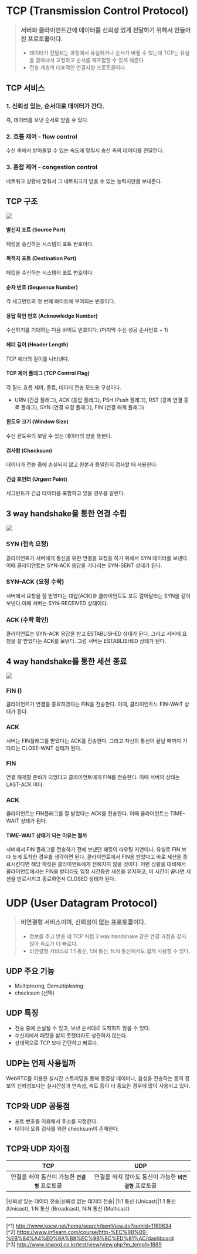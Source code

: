 # TCP (Transmission Control Protocol)
> ### 서버와 클라이언트간에 데이터를 신뢰성 있게 전달하기 위해서 만들어진 프로토콜이다.
> - 데이터가 전달되는 과정에서 유실되거나 순서가 바뀔 수 있는데 TCP는 유실을 찾아내서 교정하고 순서를 재조합할 수 있게 해준다.
> - 전송 계층의 대표적인 연결지향 프로토콜이다.

## TCP 서비스
### 1. 신뢰성 있는, 순서대로 데이터가 간다.
즉, 데이터를 보낸 순서로 받을 수 있다.

### 2. 흐름 제어 - flow control
수신 측에서 받아들일 수 있는 속도에 맞춰서 송신 측의 데이터를 전달한다.

### 3. 혼잡 제어 - congestion control
네트워크 상황에 맞춰서 그 네트워크가 받을 수 있는 능력치만큼 보내준다.

## TCP 구조
![](http://www.ktword.co.kr/img_data/1889_1.JPG)

#### 발신지 포트 (Source Port)
패킷을 송신하는 시스템의 포트 번호이다.

#### 목적지 포트 (Destination Port)
패킷을 수신하는 시스템의 포트 번호이다.

#### 순차 번호 (Sequence Number)
각 세그먼트의 첫 번째 바이트에 부여되는 번호이다.

#### 응답 확인 번호 (Acknowledge Number)
수신하기를 기대하는 다음 바이트 번호이다. (마지막 수신 성공 순서번호 + 1)

#### 헤더 길이 (Header Length)
TCP 헤더의 길이를 나타낸다.

#### TCP 제어 플래그 (TCP Control Flag)
각 필드 흐름 제어, 종료, 데이터 전송 모드용 구성이다.
- URN (긴급 플래그), ACK (응답 플래그), PSH (Push 플래그), RST (강제 연결 종료 플래그), SYN (연결 요청 플래그), FIN (연결 해제 플래그)

#### 윈도우 크기 (Window Size)
수신 윈도우의 보낼 수 있는 데이터의 양을 뜻한다.

#### 검사합 (Checksum)
데이터가 전송 중에 손실되지 않고 원본과 동일한지 검사할 때 사용한다.

#### 긴급 포인터 (Urgent Point)
세그먼트가 긴급 데이터를 포함하고 있을 경우를 알린다.

## 3 way handshake을 통한 연결 수립
![](./Image/3way-handshake.png)

### SYN (접속 요청)
클라이언트가 서버에게 통신을 위한 연결을 요청을 하기 위해서 SYN 데이터를 보낸다. 이때 클라이언트는 SYN-ACK 응답을 기다리는 SYN-SENT 상태가 된다.

### SYN-ACK (요청 수락)
서버에서 요청을 잘 받았다는 대답(ACK)과 클라이언트도 포트 열어달라는 SYN을 같이 보낸다.이때 서버는 SYN-RECEIVED 상태이다.

### ACK (수락 확인)
클라이언트는 SYN-ACK 응답을 받고 ESTABLISHED 상태가 된다. 그리고 서버에 요청을 잘 받았다는 ACK를 보낸다. 그럼 서버는 ESTABLISHED 상태가 된다.

## 4 way handshake를 통한 세션 종료
![](./Image/4way-handshake.png)

### FIN ()
클라이언트가 연결을 종료하겠다는 FIN을 전송한다. 이때, 클라이언트느 FIN-WAIT 상태가 된다.

### ACK
서버는 FIN플래그를 받았다는 ACK를 전송한다. 그리고 자신의 통신이 끝날 때까지 기다리는 CLOSE-WAIT 상태가 된다.

### FIN
연결 해제할 준비가 되었다고 클라이언트에게 FIN를 전송한다. 이때 서버의 상태는 LAST-ACK 이다.

### ACK
클라이언트는 FIN플래그를 잘 받았다는 ACK를 전송한다. 이때 클라이언트는 TIME-WAIT 상태가 된다.

#### TIME-WAIT 상태가 되는 이유는 뭘까
서버에서 FIN 플래그를 전송하기 전에 보냈던 패킷이 라우팅 지연이나, 유실로 FIN 보다 늦게 도착한 경우를 생각하면 된다. 클라이언트에서 FIN을 받았다고 바로 세션을 종료시킨다면 해당 패킷은 클라이언트에게 전해지지 않을 것이다. 이런 상황을 대비해서 클라이언트에서는 FIN을 받더라도 일정 시간동안 세션을 유지하고, 이 시간이 끝나면 세션을 만료시키고 종료하면서 CLOSED 상태가 된다.

# UDP (User Datagram Protocol)
> ### 비연결형 서비스이며, 신뢰성이 없는 프로토콜이다.
> - 정보를 주고 받을 떄 TCP 처럼 3 way handshake 같은 연결 과정을 갖지 않아 속도가 더 빠르다.
> - 비연결형 서비스로 1:1 통신, 1:N 통신, N:N 통신에서도 쉽게 사용할 수 있다.

## UDP 주요 기능
- Multiplexing, Demultiplexing
- checksum (선택)

## UDP 특징
- 전송 중에 손실될 수 있고, 보낸 순서대로 도착하지 않을 수 있다.
- 수신지에서 패킷을 받지 못했더라도 상관하지 않는다.
- 상대적으로 TCP 보다 간단하고 빠르다.

## UDP는 언제 사용될까
WebRTC를 이용한 실시간 스트리밍을 통해 동영상 데이터나, 음성을 전송하는 등의 정보의 신뢰성보다는 실시간성과 연속성, 속도 등이 더 중요한 경우에 많이 사용되고 있다.

## TCP와 UDP 공통점
- 포트 번호를 이용해서 주소를 지정한다.
- 데이터 오류 검사를 위한 checksum이 존재한다.

## TCP와 UDP 차이점
|TCP|UDP|
|:---:|:---:|
|연결을 해야 통신이 가능한 **`연결형`** 프로토콜|연결을 하지 않아도 통신이 가능한 **`비연결형`** 프로토콜|

|신뢰성 있는 데이터 전송|신뢰성 없는 데이터 전송|
|1:1 통신 (Unicast)|1:1 통신 (Unicast), 1:N 통신 (Broadcast), N:N 통신 (Multicast)

---

[^1] http://www.kocw.net/home/search/kemView.do?kemId=1169634<br>
[^2] https://www.inflearn.com/course/http-%EC%9B%B9-%EB%84%A4%ED%8A%B8%EC%9B%8C%ED%81%AC/dashboard<br>
[^3] http://www.ktword.co.kr/test/view/view.php?m_temp1=1889
